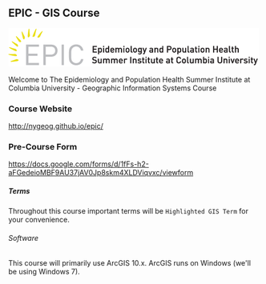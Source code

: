 EPIC - GIS Course
---
![EPIC logo](images/epic_logo_web-01.png)

Welcome to The Epidemiology and Population Health Summer Institute at Columbia University - Geographic Information Systems Course

### Course Website
http://nygeog.github.io/epic/

### Pre-Course Form
https://docs.google.com/forms/d/1fFs-h2-aFGedeioMBF9AU37jAV0Jp8skm4XLDViqvxc/viewform

<!---#### Code
All the relevant code for this course will be in a bounding box (see below).

```
$ cd your_repo_root/repo_name
$ git fetch origin
$ git checkout gh-pages
```-->

##### Terms
Throughout this course important terms will be  `Highlighted GIS Term` for your convenience.

###### Software
This course will primarily use ArcGIS 10.x. ArcGIS runs on Windows (we'll be using Windows 7). 
